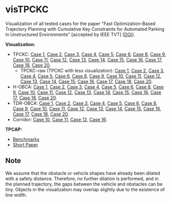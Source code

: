 # visTPCKC
Visualization of all tested cases for the paper "Fast Optimization-Based Trajectory Planning with Cumulative Key Constraints for Automated Parking in Unstructured Environments" [accepted by IEEE TVT] [[DOI](https://doi.org/10.1109/TVT.2025.3555954)].

<!-- **Paper:**  -->

**Visualization:** 

- TPCKC: [Case 1](TPCKC/TPCKC_01.pdf), [Case 2](TPCKC/TPCKC_02.pdf), [Case 3](TPCKC/TPCKC_03.pdf), [Case 4](TPCKC/TPCKC_04.pdf), [Case 5](TPCKC/TPCKC_05.pdf), [Case 6](TPCKC/TPCKC_06.pdf), [Case 8](TPCKC/TPCKC_08.pdf), [Case 9](TPCKC/TPCKC_09.pdf), [Case 10](TPCKC/TPCKC_10.pdf), [Case 11](TPCKC/TPCKC_11.pdf), [Case 12](TPCKC/TPCKC_12.pdf), [Case 13](TPCKC/TPCKC_13.pdf), [Case 14](TPCKC/TPCKC_14.pdf), [Case 15](TPCKC/TPCKC_15.pdf), [Case 16](TPCKC/TPCKC_16.pdf), [Case 17](TPCKC/TPCKC_17.pdf), [Case 18](TPCKC/TPCKC_18.pdf), [Case 20](TPCKC/TPCKC_20.pdf).
  - TPCKC-raw (TPCKC with less visualization): [Case 1](TPCKC-raw/TPCKC_raw_01.pdf), [Case 2](TPCKC-raw/TPCKC_raw_02.pdf), [Case 3](TPCKC-raw/TPCKC_raw_03.pdf), [Case 4](TPCKC-raw/TPCKC_raw_04.pdf), [Case 5](TPCKC-raw/TPCKC_raw_05.pdf), [Case 6](TPCKC-raw/TPCKC_raw_06.pdf), [Case 8](TPCKC-raw/TPCKC_raw_08.pdf), [Case 9](TPCKC-raw/TPCKC_raw_09.pdf), [Case 10](TPCKC-raw/TPCKC_raw_10.pdf), [Case 11](TPCKC-raw/TPCKC_raw_11.pdf), [Case 12](TPCKC-raw/TPCKC_raw_12.pdf), [Case 13](TPCKC-raw/TPCKC_raw_13.pdf), [Case 14](TPCKC-raw/TPCKC_raw_14.pdf), [Case 15](TPCKC-raw/TPCKC_raw_15.pdf), [Case 16](TPCKC-raw/TPCKC_raw_16.pdf), [Case 17](TPCKC-raw/TPCKC_raw_17.pdf), [Case 18](TPCKC-raw/TPCKC_raw_18.pdf), [Case 20](TPCKC-raw/TPCKC_raw_20.pdf).
- H-OBCA: [Case 1](H-OBCA/H_OBCA_01.pdf), [Case 2](H-OBCA/H_OBCA_02.pdf), [Case 3](H-OBCA/H_OBCA_03.pdf), [Case 4](H-OBCA/H_OBCA_04.pdf), [Case 5](H-OBCA/H_OBCA_05.pdf), [Case 6](H-OBCA/H_OBCA_06.pdf), [Case 8](H-OBCA/H_OBCA_08.pdf), [Case 9](H-OBCA/H_OBCA_09.pdf), [Case 10](H-OBCA/H_OBCA_10.pdf), [Case 11](H-OBCA/H_OBCA_11.pdf), [Case 12](H-OBCA/H_OBCA_12.pdf), [Case 13](H-OBCA/H_OBCA_13.pdf), [Case 14](H-OBCA/H_OBCA_14.pdf), [Case 15](H-OBCA/H_OBCA_15.pdf), [Case 16](H-OBCA/H_OBCA_16.pdf), [Case 17](H-OBCA/H_OBCA_17.pdf), [Case 18](H-OBCA/H_OBCA_18.pdf), [Case 20](H-OBCA/H_OBCA_20.pdf).
- TDR-OBCA: [Case 1](TDR-OBCA/TDR_OBCA_01.pdf), [Case 2](TDR-OBCA/TDR_OBCA_02.pdf), [Case 3](TDR-OBCA/TDR_OBCA_03.pdf), [Case 4](TDR-OBCA/TDR_OBCA_04.pdf), [Case 5](TDR-OBCA/TDR_OBCA_05.pdf), [Case 6](TDR-OBCA/TDR_OBCA_06.pdf), [Case 8](TDR-OBCA/TDR_OBCA_08.pdf), [Case 9](TDR-OBCA/TDR_OBCA_09.pdf), [Case 10](TDR-OBCA/TDR_OBCA_10.pdf), [Case 11](TDR-OBCA/TDR_OBCA_11.pdf), [Case 12](TDR-OBCA/TDR_OBCA_12.pdf), [Case 13](TDR-OBCA/TDR_OBCA_13.pdf), [Case 14](TDR-OBCA/TDR_OBCA_14.pdf), [Case 15](TDR-OBCA/TDR_OBCA_15.pdf), [Case 16](TDR-OBCA/TDR_OBCA_16.pdf), [Case 17](TDR-OBCA/TDR_OBCA_17.pdf), [Case 18](TDR-OBCA/TDR_OBCA_18.pdf), [Case 20](TDR-OBCA/TDR_OBCA_20.pdf).
- Corridor: [Case 10](Corridor/Corridor_10.pdf), [Case 11](Corridor/Corridor_11.pdf), [Case 12](Corridor/Corridor_12.pdf), [Case 16](Corridor/Corridor_16.pdf).

**TPCAP:**

- [Benchmarks](https://tpcap.github.io/benchmarks/)
- [Short Paper](https://ieeexplore.ieee.org/document/9983499)


## Note 

We assume that the obstacle or vehicle shapes have already been dilated with a safety distance. Therefore, no further dilation is performed, and in the planned trajectory, the gaps between the vehicle and obstacles can be tiny. Objects in the visualization may overlap slightly due to the existence of line width. 
